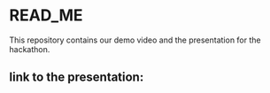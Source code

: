 # READ_ME
This repository contains our demo video and the presentation for the hackathon.

## link to the presentation:

